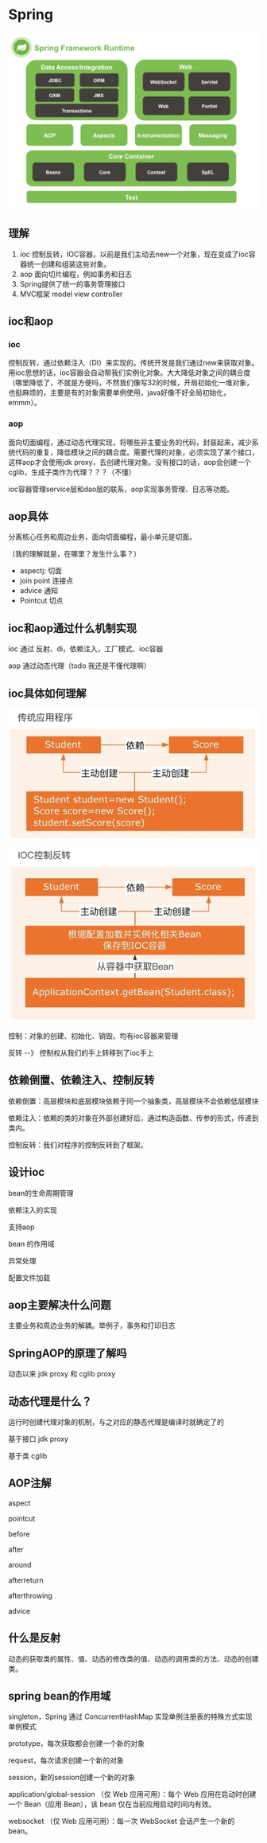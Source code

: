 # Spring

![](./images/Spring%E6%A1%86%E6%9E%B6.png)


## 理解

1. ioc 控制反转，IOC容器，以前是我们主动去new一个对象，现在变成了ioc容器统一创建和组装这些对象。
2. aop 面向切片编程，例如事务和日志
3. Spring提供了统一的事务管理接口
4. MVC框架 model view controller

## ioc和aop

### ioc

控制反转，通过依赖注入（DI）来实现的。传统开发是我们通过new来获取对象。用ioc思想的话，ioc容器会自动帮我们实例化对象。大大降低对象之间的耦合度（哪里降低了，不就是方便吗，不然我们像写32的时候，开局初始化一堆对象，也挺麻烦的，主要是有的对象需要单例使用，java好像不好全局初始化，emmm）。

### aop

面向切面编程，通过动态代理实现，将哪些非主要业务的代码，封装起来，减少系统代码的重复，降低模块之间的耦合度。需要代理的对象，必须实现了某个接口，这样aop才会使用jdk proxy，去创建代理对象。没有接口的话，aop会创建一个cglib，生成子类作为代理？？？（不懂）

ioc容器管理service层和dao层的联系，aop实现事务管理、日志等功能。

## aop具体

分离核心任务和周边业务，面向切面编程，最小单元是切面。

（我的理解就是，在哪里？发生什么事？）

* aspectj: 切面
* join point 连接点
* advice 通知
* Pointcut 切点

## ioc和aop通过什么机制实现

ioc 通过 反射、di，依赖注入，工厂模式、ioc容器

aop 通过动态代理（todo 我还是不懂代理啊）

## ioc具体如何理解

![](./images/ioc.webp)

![](./images/ioc2.webp)


控制：对象的创建、初始化、销毁。均有ioc容器来管理

反转 --》 控制权从我们的手上转移到了ioc手上

## 依赖倒置、依赖注入、控制反转

依赖倒置：高层模块和底层模块依赖于同一个抽象类，高层模块不会依赖低层模块

依赖注入：依赖的类的对象在外部创建好后，通过构造函数、传参的形式，传递到类内。

控制反转：我们对程序的控制反转到了框架。

## 设计ioc

bean的生命周期管理

依赖注入的实现

支持aop

bean 的作用域

异常处理

配置文件加载

## aop主要解决什么问题

主要业务和周边业务的解耦。举例子，事务和打印日志

## SpringAOP的原理了解吗

动态以来 jdk proxy 和 cglib proxy

## 动态代理是什么？

运行时创建代理对象的机制，与之对应的静态代理是编译时就确定了的

基于接口 jdk proxy

基于类 cglib

## AOP注解

aspect

pointcut

before

after

around

afterreturn

afterthrowing

advice

## 什么是反射

动态的获取类的属性、值、动态的修改类的值、动态的调用类的方法、动态的创建类。


## spring bean的作用域

singleton，Spring 通过 ConcurrentHashMap 实现单例注册表的特殊方式实现单例模式

prototype，每次获取都会创建一个新的对象

request，每次请求创建一个新的对象

session，新的session创建一个新的对象

application/global-session （仅 Web 应用可用）：每个 Web 应用在启动时创建一个 Bean（应用 Bean），该 bean 仅在当前应用启动时间内有效。

websocket （仅 Web 应用可用）：每一次 WebSocket 会话产生一个新的 bean。
